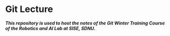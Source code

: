 # Git Lecture

***This repository is used to host the notes of the Git Winter Training Course of the Robotics and AI Lab at SISE, SDNU.***
